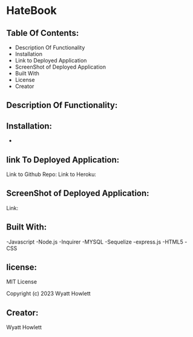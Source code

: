 # HateBook

## Table Of Contents:

- Description Of Functionality
- Installation
- Link to Deployed Application
- ScreenShot of Deployed Application
- Built With
- License
- Creator

## Description Of Functionality:

## Installation:

-

## link To Deployed Application:

Link to Github Repo:
Link to Heroku:

## ScreenShot of Deployed Application:

Link:

## Built With:

-Javascript
-Node.js
-Inquirer
-MYSQL
-Sequelize
-express.js
-HTML5
-CSS

## license:

MIT License

Copyright (c) 2023 Wyatt Howlett

## Creator:

Wyatt Howlett
